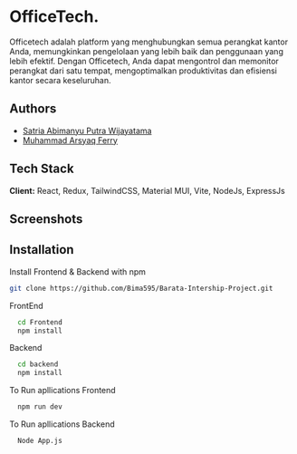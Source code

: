 # OfficeTech.

Officetech adalah platform yang menghubungkan semua perangkat kantor Anda, memungkinkan pengelolaan yang lebih baik dan penggunaan yang lebih efektif. Dengan Officetech, Anda dapat mengontrol dan memonitor perangkat dari satu tempat, mengoptimalkan produktivitas dan efisiensi kantor secara keseluruhan.


## Authors

- [Satria Abimanyu Putra Wijayatama](https://www.github.com/bima595)
- [Muhammad Arsyaq Ferry](https://github.com/Griimm09)


## Tech Stack

**Client:** React, Redux, TailwindCSS, Material MUI, Vite, NodeJs, ExpressJs

## Screenshots


## Installation

Install Frontend & Backend with npm

```bash
git clone https://github.com/Bima595/Barata-Intership-Project.git
```
FrontEnd
```bash
  cd Frontend
  npm install 
```
Backend
```bash
  cd backend
  npm install 
```
To Run apllications Frontend

```bash
  npm run dev
```
To Run apllications Backend
```bash
  Node App.js
``` 

